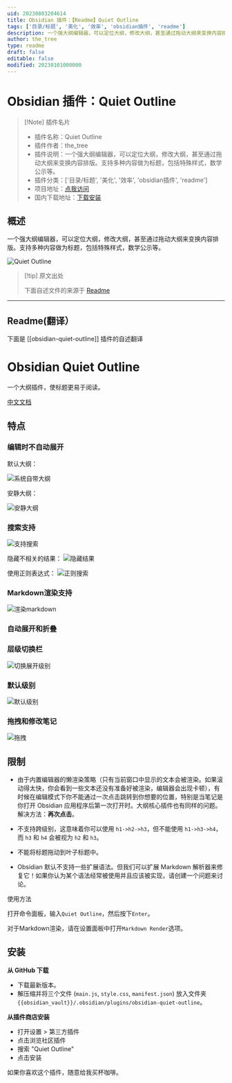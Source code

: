 ```yaml
---
uid: 20230803204614
title: Obsidian 插件：【Readme】Quiet Outline
tags: ['目录/标题', '美化', '效率', 'obsidian插件', 'readme']
description: 一个强大纲编辑器，可以定位大纲，修改大纲，甚至通过拖动大纲来变换内容排版。支持多种内容做为标题，包括特殊样式，数学公示等。
author: the_tree
type: readme
draft: false
editable: false
modified: 20230101000000
---
```


# Obsidian 插件：Quiet Outline

> [!Note] 插件名片
> - 插件名称：Quiet Outline
> - 插件作者：the_tree
> - 插件说明：一个强大纲编辑器，可以定位大纲，修改大纲，甚至通过拖动大纲来变换内容排版。支持多种内容做为标题，包括特殊样式，数学公示等。
> - 插件分类：['目录/标题', '美化', '效率', 'obsidian插件', 'readme']
> - 项目地址：[点我访问](https://github.com/guopenghui/obsidian-quiet-outline)
> - 国内下载地址：[下载安装](https://pkmer.cn/products/plugin/pluginMarket/?obsidian-quiet-outline)

## 概述

一个强大纲编辑器，可以定位大纲，修改大纲，甚至通过拖动大纲来变换内容排版。支持多种内容做为标题，包括特殊样式，数学公示等。

![Quiet Outline](https://cdn.pkmer.cn/covers/obsidian-quiet-outline.png!pkmer)

> [!tip] 原文出处
> 
>下面自述文件的来源于 [Readme](https://ghproxy.net/https://raw.githubusercontent.com/guopenghui/obsidian-quiet-outline/master/README.md)
> 

---

## Readme(翻译）

下面是 [[obsidian-quiet-outline]] 插件的自述翻译


# Obsidian Quiet Outline

一个大纲插件，使标题更易于阅读。

[中文文档](https://github.com/guopenghui/obsidian-quiet-outline/blob/master/README-CN.md)

## 特点

### 编辑时不自动展开

默认大纲：

![系统自带大纲](https://raw.githubusercontent.com/guopenghui/obsidian-quiet-outline/master/public/notquiet.gif)

安静大纲：

![安静大纲](https://raw.githubusercontent.com/guopenghui/obsidian-quiet-outline/master/public/quiet.gif)

### 搜索支持

![支持搜索](https://raw.githubusercontent.com/guopenghui/obsidian-quiet-outline/master/public/search.gif)

隐藏不相关的结果：
![隐藏结果](https://raw.githubusercontent.com/guopenghui/obsidian-quiet-outline/master/public/hide_irrelevant.gif)

使用正则表达式：
![正则搜索](https://raw.githubusercontent.com/guopenghui/obsidian-quiet-outline/master/public/regex_search.gif)

### Markdown渲染支持

![渲染markdown](https://raw.githubusercontent.com/guopenghui/obsidian-quiet-outline/master/public/markdown.gif)

### 自动展开和折叠

### 层级切换栏

![切换展开级别](https://raw.githubusercontent.com/guopenghui/obsidian-quiet-outline/master/public/switch.gif)

### 默认级别
![默认级别](https://raw.githubusercontent.com/guopenghui/obsidian-quiet-outline/master/public/default-level.gif)

### 拖拽和修改笔记
![拖拽](https://raw.githubusercontent.com/guopenghui/obsidian-quiet-outline/master/public/drag.gif)

## 限制

+ 由于内置编辑器的懒渲染策略（只有当前窗口中显示的文本会被渲染。如果滚动得太快，你会看到一些文本还没有准备好被渲染，编辑器会出现卡顿），有时候在编辑模式下你不能通过一次点击跳转到你想要的位置，特别是当笔记是你打开 Obsidian 应用程序后第一次打开时。大纲核心插件也有同样的问题。解决方法：**再次点击**。

+ 不支持跨级别，这意味着你可以使用 `h1->h2->h3`，但不能使用 `h1->h3->h4`，而 `h3` 和 `h4` 会被视为 `h2` 和 `h3`。

+ 不能将标题拖动到叶子标题中。

+ Obsidian 默认不支持一些扩展语法。但我们可以扩展 Markdown 解析器来修复它！如果你认为某个语法经常被使用并且应该被实现，请创建一个问题来讨论。

使用方法

打开命令面板，输入`Quiet Outline`，然后按下`Enter`。

对于Markdown渲染，请在设置面板中打开`Markdown Render`选项。

## 安装

**从 GitHub 下载**
   + 下载最新版本。
   + 解压缩并将三个文件 (`main.js`, `style.css`, `manifest.json`) 放入文件夹 `{{obsidian_vault}}/.obsidian/plugins/obsidian-quiet-outline`。

**从插件商店安装**
+ 打开设置 > 第三方插件
+ 点击浏览社区插件
+ 搜索 "Quiet Outline"
+ 点击安装

如果你喜欢这个插件，随意给我买杯咖啡。




